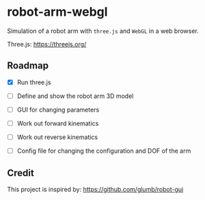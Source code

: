 # robot-arm-webgl
Simulation of a robot arm with `three.js` and `WebGL` in a web browser.

Three.js: https://threejs.org/

## Roadmap
- [x] Run three.js
- [ ] Define and show the robot arm 3D model
- [ ] GUI for changing parameters
- [ ] Work out forward kinematics
- [ ] Work out reverse kinematics
- [ ] Config file for changing the configuration and DOF of the arm   


## Credit
This project is inspired by: https://github.com/glumb/robot-gui
